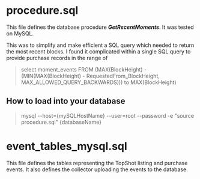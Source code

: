 # procedure.sql
This file defines the database procedure ***GetRecentMoments***.  It was tested on MySQL.

This was to simplify and make efficient a SQL query which needed to return the most recent blocks.  I found it complicated within a single SQL query to provide purchase records in the range of 
> select moment_events FROM (MAX(BlockHeight) - (MIN(MAX(BlockHeight) - RequestedFrom_BlockHeight, MAX_ALLOWED_QUERY_BACKWARDS))) to MAX(BlockHeight)

## How to load into your database
> mysql --host={mySQLHostName} --user=root --password -e "source procedure.sql" {databaseName}

# event_tables_mysql.sql
This file defines the tables representing the TopShot listing and purchase events.  It also defines the collector uploading the events to the database.
